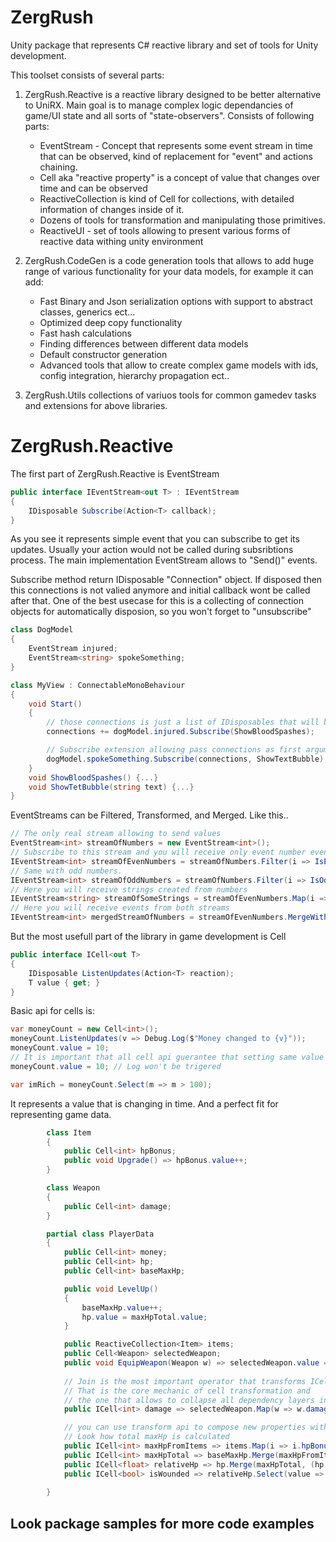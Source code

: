 # ZergRush
Unity package that represents C# reactive library and set of tools for Unity development.

This toolset consists of several parts:

1. ZergRush.Reactive is a reactive library designed to be better alternative to UniRX. Main goal is to manage complex logic dependancies of game/UI state and all sorts of "state-observers". Consists of following parts:
	* EventStream<T> - Concept that represents some event stream in time that can be observed, kind of replacement for "event" and actions chaining.
	* Cell<T> aka "reactive property" is a concept of value that changes over time and can be observed
	* ReactiveCollection<T> is kind of Cell<T> for collections, with detailed information of changes inside of it.
	* Dozens of tools for transformation and manipulating those primitives.
	* ReactiveUI - set of tools allowing to present various forms of reactive data withing unity environment

2. ZergRush.CodeGen is a code generation tools that allows to add huge range of various functionality for your data models, for example it can add:
	* Fast Binary and Json serialization options with support to abstract classes, generics ect...
	* Optimized deep copy functionality
	* Fast hash calculations
	* Finding differences between different data models
	* Default constructor generation
	* Advanced tools that allow to create complex game models with ids, config integration, hierarchy propagation ect..

3. ZergRush.Utils collections of variuos tools for common gamedev tasks and extensions for above libraries.

# ZergRush.Reactive

The first part of ZergRush.Reactive is EventStream
```c#
public interface IEventStream<out T> : IEventStream
{
    IDisposable Subscribe(Action<T> callback);
}
```
As you see it represents simple event that you can subscribe to get its updates. Usually your action would not be called during subsribtions process. The main implementation EventStream allows to "Send()" events.

Subscribe method return IDisposable "Connection" object. If disposed then this connections is not valied anymore and initial callback wont be called after that.
One of the best usecase for this is a collecting of connection objects for automatically disposion, so you won't forget to "unsubscribe"

```c#
class DogModel
{
	EventStream injured;
	EventStream<string> spokeSomething;
}

class MyView : ConnectableMonoBehaviour
{
	void Start()
	{
		// those connections is just a list of IDisposables that will be auto-disposed in OnDestroy callback
		connections += dogModel.injured.Subscribe(ShowBloodSpashes);

		// Subscribe extension allowing pass connections as first argument
		dogModel.spokeSomething.Subscribe(connections, ShowTextBubble);
	}
	void ShowBloodSpashes() {...}
	void ShowTetBubble(string text) {...}
}
```

EventStreams can be Filtered, Transformed, and Merged. Like this..
```c#
// The only real stream allowing to send values
EventStream<int> streamOfNumbers = new EventStream<int>();
// Subscribe to this stream and you will receive only event number events sent with streamOfNumbers.
IEventStream<int> streamOfEvenNumbers = streamOfNumbers.Filter(i => IsEven(i));
// Same with odd numbers.
IEventStream<int> streamOfOddNumbers = streamOfNumbers.Filter(i => IsOdd(i));
// Here you will receive strings created from numbers
IEventStream<string> streamOfSomeStrings = streamOfEvenNumbers.Map(i => i.ToString());
// Here you will receive events from both streams
IEventStream<int> mergedStreamOfNumbers = streamOfEvenNumbers.MergeWith(streamOfOddNumbers);
```

But the most usefull part of the library in game development is Cell<T>
```c#
public interface ICell<out T> 
{
    IDisposable ListenUpdates(Action<T> reaction);
    T value { get; }
}	
```

Basic api for cells is:
```c#
var moneyCount = new Cell<int>();
moneyCount.ListenUpdates(v => Debug.Log($"Money changed to {v}"));
moneyCount.value = 10;
// It is important that all cell api guerantee that setting same value won't trigger update callback
moneyCount.value = 10; // Log won't be trigered

var imRich = moneyCount.Select(m => m > 100);
```


It represents a value that is changing in time. And a perfect fit for representing game data.
```c#
        class Item
        {
            public Cell<int> hpBonus;
            public void Upgrade() => hpBonus.value++;
        }

        class Weapon
        {
            public Cell<int> damage;
        }

        partial class PlayerData
        {
            public Cell<int> money;
            public Cell<int> hp;
            public Cell<int> baseMaxHp;

            public void LevelUp()
            {
                baseMaxHp.value++;
                hp.value = maxHpTotal.value;
            }

            public ReactiveCollection<Item> items;
            public Cell<Weapon> selectedWeapon;
            public void EquipWeapon(Weapon w) => selectedWeapon.value = w; 
            
            // Join is the most important operator that transforms ICell<ICell<T>> to just ICell<T>
            // That is the core mechanic of cell transformation and
            // the one that allows to collapse all dependency layers into one
            public ICell<int> damage => selectedWeapon.Map(w => w.damage).Join();

            // you can use transform api to compose new properties without loosing of its dependancies
            // Look how total maxHp is calculated 
            public ICell<int> maxHpFromItems => items.Map(i => i.hpBonus).ToCellOfCollection().Map(itemBuffs => itemBuffs.Sum());
            public ICell<int> maxHpTotal => baseMaxHp.Merge(maxHpFromItems, (hp1, hp2) => hp1 + hp2);
            public ICell<float> relativeHp => hp.Merge(maxHpTotal, (hp, maxHp) => hp / (float) maxHp);
            public ICell<bool> isWounded => relativeHp.Select(value => value < 0.5f);
            
        }

```

## Look package samples for more code examples






